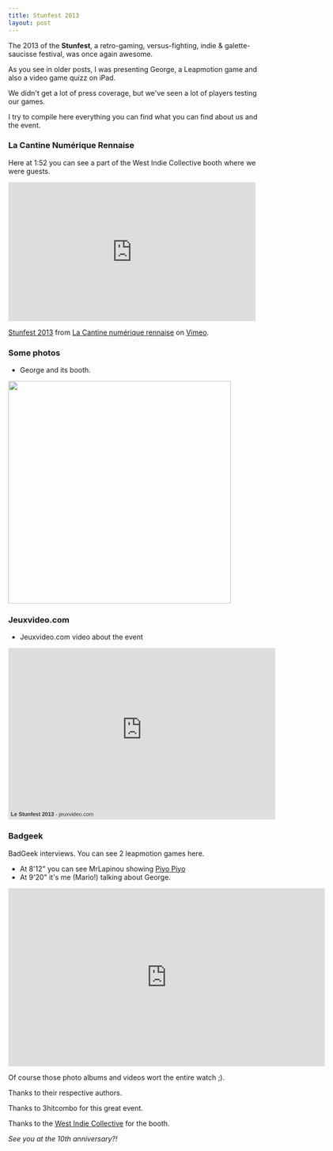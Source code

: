 ```yaml
---
title: Stunfest 2013
layout: post
---
```


The 2013 of the **Stunfest**, a retro-gaming, versus-fighting, indie & galette-saucisse festival, was once again awesome.

As you see in older posts, I was presenting George, a Leapmotion game and also a video game quizz on iPad.

We didn't get a lot of press coverage, but we've seen a lot of players testing our games. 

I try to compile here everything you can find what you can find about us and the event.

### La Cantine Numérique Rennaise

Here at 1:52 you can see a part of the West Indie Collective booth where we were guests.

<iframe src="http://player.vimeo.com/video/65048089" width="500" height="281" frameborder="0" webkitAllowFullScreen mozallowfullscreen allowFullScreen></iframe> <p><a href="http://vimeo.com/65048089">Stunfest 2013</a> from <a href="http://vimeo.com/lacantinerennes">La Cantine num&eacute;rique rennaise</a> on <a href="http://vimeo.com">Vimeo</a>.</p>

### Some photos

- George and its booth.

<a href="https://plus.google.com/photos/103787293337489326081/albums/5872181211322299361/5872181311811163234"><img src="https://lh3.googleusercontent.com/-4h2MyvJMquA/UX4tynsxFGI/AAAAAAAAB5g/5aJs0lth1Wk/w1048-h786/P1000135.JPG" width="450" /></a>

### Jeuxvideo.com

- Jeuxvideo.com video about the event

<div style="width:540px;background:#E0E0E0;"><iframe frameborder="0" src="http://www.jeuxvideo.com/reportages-videos-jeux/0011/00112594/iframe.htm" style="width:540px;height:330px;border:0;margin:0;overflow:hidden;"></iframe><p style="margin:0;padding:0 5px 5px 5px;font-size:11px;font-family: Tahoma, Arial, sans-serif;"><a href="http://www.jeuxvideo.com/reportages-videos-jeux/0000/00000000/le-stunfest-2013-00112594.htm" target="_blank" style="color:#333333;text-decoration:none;"><strong>Le Stunfest 2013</strong></a><a href="http://www.jeuxvideo.com/" target="_blank" style="color:#333333;text-decoration:none;"> - jeuxvideo.com</a></p></div>

### Badgeek 

BadGeek interviews. You can see 2 leapmotion games here.

- At 8'12" you can see MrLapinou showing [Piyo Piyo](http://www.youtube.com/watch?v=wF-ADywfjHk)
- At 9'20" it's me (Mario!) talking about George.


<iframe width="640" height="360" src="http://www.youtube.com/embed/UyAxn5VZEqQ" frameborder="0" allowfullscreen></iframe>


Of course those photo albums and videos wort the entire watch ;).

Thanks to their respective authors.

Thanks to 3hitcombo for this great event.

Thanks to the [West Indie Collective](www.westindiecollective.com) for the booth.

*See you at the 10th anniversary?!*